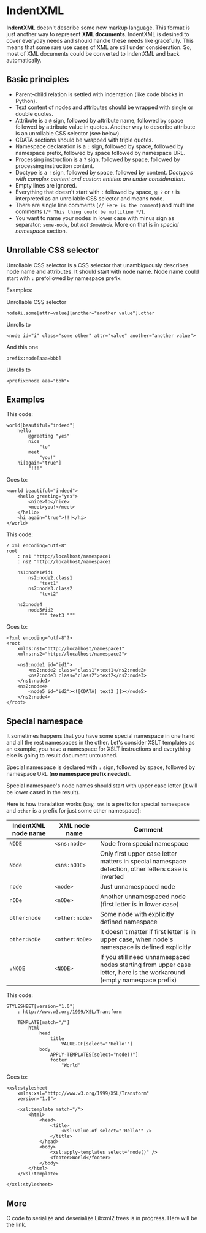 IndentXML
=========

**IndentXML** doesn't describe some new markup language. This format is just another way to represent **XML documents**. IndentXML is desined to cover everyday needs and should handle these needs like gracefully. This means that some rare use cases of XML are still under consideration. So, most of XML documents could be converted to IndentXML and back automatically.


Basic principles
----------------

* Parent-child relation is settled with indentation (like code blocks in Python).
* Text content of nodes and attributes should be wrapped with single or double quotes.
* Attribute is a `@` sign, followed by attribute name, followed by space followed by attribute value in quotes. Another way to describe attribute is an unrollable CSS selector (see below).
* CDATA sections should be wrapped with triple quotes.
* Namespace declaration is a `:` sign, followed by space, followed by namespace prefix, followed by space followed by namespace URL.
* Processing instruction is a `?` sign, followed by space, followed by processing instruction content.
* Doctype is a `!` sign, followed by space, followed by content. *Doctypes with complex content and custom entities are under consideration*.
* Empty lines are ignored.
* Everything that doesn't start with `:` followed by space, `@`, `?` or `!` is interpreted as an unrollable CSS selector and means node.
* There are single line comments (`// Here is the comment`) and multiline comments (`/* This thing could be multiline */`).
* You want to name your nodes in lower case with minus sign as separator: `some-node`, but *not `SomeNode`*. More on that is in *special namespace* section.


Unrollable CSS selector
-----------------------

Unrollable CSS selector is a CSS selector that unambiguously describes node name and attributes. It should start with node name. Node name could start with `:` prefollowed by namespace prefix.

Examples:

Unrollable CSS selector

    node#i.some[attr=value][another="another value"].other

Unrolls to

    <node id="i" class="some other" attr="value" another="another value">

And this one

    prefix:node[aaa=bbb]

Unrolls to

    <prefix:node aaa="bbb">


Examples
--------

This code:

    world[beautiful="indeed"]
        hello
            @greeting "yes"
            nice
                "to"
            meet
                "you!"
        hi[again="true"]
            "!!!"

Goes to:

    <world beautiful="indeed">
        <hello greeting="yes">
            <nice>to</nice>
            <meet>you!</meet>
        </hello>
        <hi again="true">!!!</hi>
    </world>


This code:

    ? xml encoding="utf-8"
    root
        : ns1 "http://localhost/namespace1
        : ns2 "http://localhost/namespace2

        ns1:node1#id1
            ns2:node2.class1
                "text1"
            ns2:node3.class2
                "text2"

        ns2:node4
            node5#id2
                """ text3 """

Goes to:

    <?xml encoding="utf-8"?>
    <root
        xmlns:ns1="http://localhost/namespace1"
        xmlns:ns2="http://localhost/namespace2">

        <ns1:node1 id="id1">
            <ns2:node2 class="class1">text1</ns2:node2>
            <ns2:node3 class="class2">text2</ns2:node3>
        </ns1:node1>
        <ns2:node4>
            <node5 id="id2"><![CDATA[ text3 ]]></node5>
        </ns2:node4>
    </root>


Special namespace
-----------------

It sometimes happens that you have some special namespace in one hand and all the rest namespaces in the other. Let's consider XSLT templates as an example, you have a namespace for XSLT instructions and everything else is going to result document untouched.

Special namespace is declared with `:` sign, followed by space, followed by namespace URL (**no namespace prefix needed**).

Special namespace's node names should start with upper case letter (it will be lower cased in the result).

Here is how translation works (say, `sns` is a prefix for special namespace and `other` is a prefix for just some other namespace):

| IndentXML node name | XML node name | Comment |
|----------------|---------------|---------|
| `NODE` | `<sns:node>` | Node from special namespace |
| `Node` | `<sns:nODE>` | Only first upper case letter matters in special namespace detection, other letters case is inverted |
| `node` | `<node>` | Just unnamespaced node |
| `nODe` | `<nODe>` | Another unnamespaced node (first letter is in lower case) |
| `other:node` | `<other:node>` | Some node with explicitly defined namespace |
| `other:NoDe` | `<other:NoDe>` | It doesn't matter if first letter is in upper case, when node's namespace is defined explicitly |
| `:NODE` | `<NODE>` | If you still need unnamespaced nodes starting from upper case letter, here is the workaround (empty namespace prefix) |




This code:

    STYLESHEET[version="1.0"]
        : http://www.w3.org/1999/XSL/Transform

        TEMPLATE[match="/"]
            html
                head
                    title
                        VALUE-OF[select="'Hello'"]
                body
                    APPLY-TEMPLATES[select="node()"]
                    footer
                        "World"

Goes to:

    <xsl:stylesheet
        xmlns:xsl="http://www.w3.org/1999/XSL/Transform"
        version="1.0">

        <xsl:template match="/">
            <html>
                <head>
                    <title>
                        <xsl:value-of select="'Hello'" />
                    </title>
                </head>
                <body>
                    <xsl:apply-templates select="node()" />
                    <footer>World</footer>
                </body>
            </html>
        </xsl:template>

    </xsl:stylesheet>


More
----

C code to serialize and deserialize Libxml2 trees is in progress. Here will be the link.
